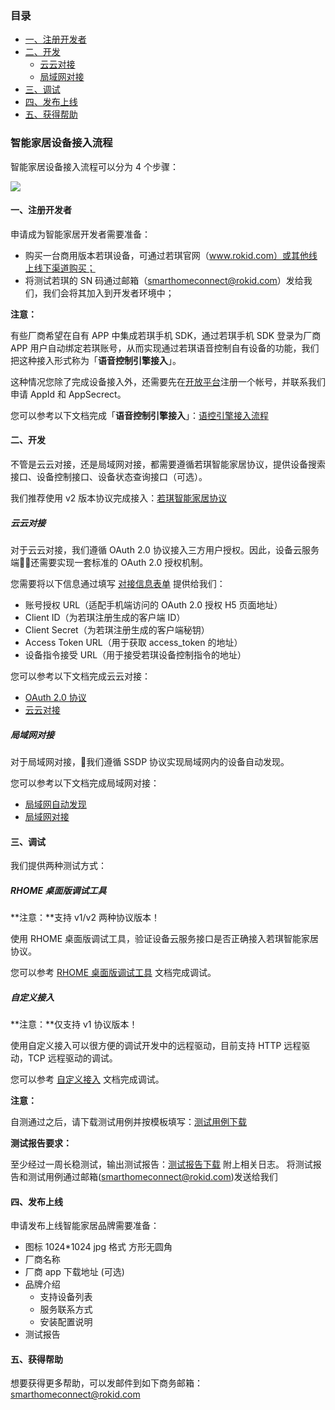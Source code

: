 ### 目录

* [一、注册开发者](#一、注册开发者)
* [二、开发](#二、开发)
    * [云云对接](#云云对接)
    * [局域网对接](#局域网对接)
* [三、调试](#三、调试)
* [四、发布上线](#四、发布上线)
* [五、获得帮助](#五、获得帮助)

### 智能家居设备接入流程

智能家居设备接入流程可以分为 4 个步骤：

![](https://s.rokidcdn.com/homebase/upload/ByGeJ4PTG.jpg)

#### 一、注册开发者

申请成为智能家居开发者需要准备：

* 购买一台商用版本若琪设备，可通过若琪官网（www.rokid.com）或其他线上线下渠道购买；
* 将测试若琪的 SN 码通过邮箱（smarthomeconnect@rokid.com）发给我们，我们会将其加入到开发者环境中；

**注意：**

有些厂商希望在自有 APP 中集成若琪手机 SDK，通过若琪手机 SDK 登录为厂商 APP 用户自动绑定若琪账号，从而实现通过若琪语音控制自有设备的功能，我们把这种接入形式称为「**语音控制引擎接入**」。

这种情况您除了完成设备接入外，还需要先在[开放平台](https://developer.rokid.com/)注册一个帐号，并联系我们申请 AppId 和 AppSecrect。

您可以参考以下文档完成「**语音控制引擎接入**」：[语控引擎接入流程](./sdk.md)

#### 二、开发

不管是云云对接，还是局域网对接，都需要遵循若琪智能家居协议，提供设备搜索接口、设备控制接口、设备状态查询接口（可选）。

我们推荐使用 v2 版本协议完成接入：[若琪智能家居协议](../v2/message-reference.md)

##### 云云对接

对于云云对接，我们遵循 OAuth 2.0 协议接入三方用户授权。因此，设备云服务端还需要实现一套标准的 OAuth 2.0 授权机制。

您需要将以下信息通过填写 [对接信息表单](http://cn.mikecrm.com/6LU3zsa) 提供给我们：

* 账号授权 URL（适配手机端访问的 OAuth 2.0 授权 H5 页面地址）
* Client ID（为若琪注册生成的客户端 ID）
* Client Secret（为若琪注册生成的客户端秘钥）
* Access Token URL（用于获取 access\_token 的地址）
* 设备指令接受 URL（用于接受若琪设备控制指令的地址）

您可以参考以下文档完成云云对接： 

* [OAuth 2.0 协议](../connect/rfc6749.md)
* [云云对接](../connect/cloud-to-cloud.md)

##### 局域网对接

对于局域网对接，我们遵循 SSDP 协议实现局域网内的设备自动发现。

您可以参考以下文档完成局域网对接：

* [局域网自动发现](../connect/ssdp-auto-discovery.md)
* [局域网对接](../connect/via-lan.md)

#### 三、调试

我们提供两种测试方式：

##### RHOME 桌面版调试工具

**注意：**支持 v1/v2 两种协议版本！

使用 RHOME 桌面版调试工具，验证设备云服务接口是否正确接入若琪智能家居协议。

您可以参考 [RHOME 桌面版调试工具](../tools/rhome-desktop.md) 文档完成调试。

##### 自定义接入

**注意：**仅支持 v1 协议版本！

使用自定义接入可以很方便的调试开发中的远程驱动，目前支持 HTTP 远程驱动，TCP 远程驱动的调试。

您可以参考 [自定义接入](../tools/developer-driver.md) 文档完成调试。

**注意：**

自测通过之后，请下载测试用例并按模板填写：[测试用例下载](https://s.rokidcdn.com/homebase/upload/HkOw4tzcf.xlsx)

**测试报告要求：**

至少经过一周长稳测试，输出测试报告：[测试报告下载](https://s.rokidcdn.com/homebase/upload/rJXHPX5qm.docx) 附上相关日志。
将测试报告和测试用例通过邮箱(smarthomeconnect@rokid.com)发送给我们

#### 四、发布上线

申请发布上线智能家居品牌需要准备：

* 图标 1024\*1024 jpg 格式 方形无圆角
* 厂商名称
* 厂商 app 下载地址 (可选)
* 品牌介绍
    * 支持设备列表
    * 服务联系方式
    * 安装配置说明
* 测试报告



#### 五、获得帮助

想要获得更多帮助，可以发邮件到如下商务邮箱：<smarthomeconnect@rokid.com>
